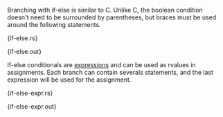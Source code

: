 Branching with if-else is similar to C. Unlike C, the boolean condition doesn't
need to be surrounded by parentheses, but braces must be used around the
following statements.

{if-else.rs}

{if-else.out}

If-else conditionals are [expressions](expression/README.md) and can be used as rvalues in assignments.
Each branch can contain severals statements, and the last expression will be
used for the assignment.

{if-else-expr.rs}

{if-else-expr.out}
